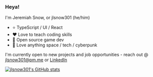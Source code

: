 ### Heya!

I'm Jeremiah Snow, or jlsnow301 (he/him)

- :star: TypeScript / UI / React
- :heart: Love to teach coding skills
- :rocket: Open source game dev
- :milky_way: Love anything space / tech / cyberpunk

I'm currently open to new projects and job opportunities - reach out @ jlsnow301@pm.me or [LinkedIn](https://www.linkedin.com/in/jlsnow301)

[![jlsnow301's GitHub stats](https://github-readme-stats.vercel.app/api?username=jlsnow301)](https://github.com/anuraghazra/github-readme-stats)
